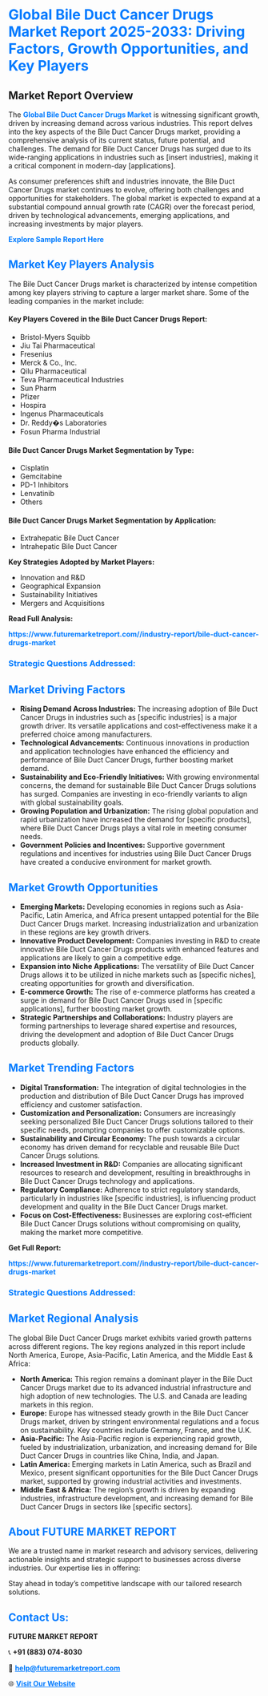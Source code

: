 <h1 style="color: #007BFF;">Global Bile Duct Cancer Drugs Market Report 2025-2033: Driving Factors, Growth Opportunities, and Key Players</h1>

<section id="overview">
<h2>Market Report Overview</h2>
<p>The <a href="https://www.futuremarketreport.com//industry-report/bile-duct-cancer-drugs-market" style="color: #007BFF; text-decoration: none;"><strong>Global Bile Duct Cancer Drugs Market</strong></a> is witnessing significant growth, driven by increasing demand across various industries. This report delves into the key aspects of the Bile Duct Cancer Drugs market, providing a comprehensive analysis of its current status, future potential, and challenges. The demand for Bile Duct Cancer Drugs has surged due to its wide-ranging applications in industries such as [insert industries], making it a critical component in modern-day [applications].</p>
<p>As consumer preferences shift and industries innovate, the Bile Duct Cancer Drugs market continues to evolve, offering both challenges and opportunities for stakeholders. The global market is expected to expand at a substantial compound annual growth rate (CAGR) over the forecast period, driven by technological advancements, emerging applications, and increasing investments by major players.</p>
</section>

<section id="overview">
<p><a href="https://www.futuremarketreport.com//request-sample/reportId=64525" style="color: #007BFF; text-decoration: none;"><strong>Explore Sample Report Here</strong></a></p>
</section>

<section id="key-players">
<h2 style="color: #007BFF;">Market Key Players Analysis</h2>
<p>The Bile Duct Cancer Drugs market is characterized by intense competition among key players striving to capture a larger market share. Some of the leading companies in the market include:</p>
<h4>Key Players Covered in the Bile Duct Cancer Drugs Report:</h4>
<ul><li>Bristol-Myers Squibb</li><li>Jiu Tai Pharmaceutical</li><li>Fresenius</li><li>Merck &amp; Co., Inc.</li><li>Qilu Pharmaceutical</li><li>Teva Pharmaceutical Industries</li><li>Sun Pharm</li><li>Pfizer</li><li>Hospira</li><li>Ingenus Pharmaceuticals</li><li>Dr. Reddy�s Laboratories</li><li>Fosun Pharma Industrial</li></ul>
<h4>Bile Duct Cancer Drugs Market Segmentation by Type:</h4>
<ul><li>Cisplatin</li><li>Gemcitabine</li><li>PD-1 Inhibitors</li><li>Lenvatinib</li><li>Others</li></ul>

<h4>Bile Duct Cancer Drugs Market Segmentation by Application:</h4>
<ul><li>Extrahepatic Bile Duct Cancer</li><li>Intrahepatic Bile Duct Cancer</li></ul>
<p><strong>Key Strategies Adopted by Market Players:</strong></p>
<ul>
<li>Innovation and R&D</li>
<li>Geographical Expansion</li>
<li>Sustainability Initiatives</li>
<li>Mergers and Acquisitions</li>
</ul>
</section>

<section>
<p><strong>Read Full Analysis: </strong></p><a href="https://www.futuremarketreport.com//industry-report/bile-duct-cancer-drugs-market" style="color: #007BFF; text-decoration: none;"><strong>https://www.futuremarketreport.com//industry-report/bile-duct-cancer-drugs-market</strong></a>
<h3 style="color: #007BFF;">Strategic Questions Addressed:</h3>
</section>

<section id="driving-factors">
<h2 style="color: #007BFF;">Market Driving Factors</h2>
<ul>
<li><strong>Rising Demand Across Industries:</strong> The increasing adoption of Bile Duct Cancer Drugs in industries such as [specific industries] is a major growth driver. Its versatile applications and cost-effectiveness make it a preferred choice among manufacturers.</li>
<li><strong>Technological Advancements:</strong> Continuous innovations in production and application technologies have enhanced the efficiency and performance of Bile Duct Cancer Drugs, further boosting market demand.</li>
<li><strong>Sustainability and Eco-Friendly Initiatives:</strong> With growing environmental concerns, the demand for sustainable Bile Duct Cancer Drugs solutions has surged. Companies are investing in eco-friendly variants to align with global sustainability goals.</li>
<li><strong>Growing Population and Urbanization:</strong> The rising global population and rapid urbanization have increased the demand for [specific products], where Bile Duct Cancer Drugs plays a vital role in meeting consumer needs.</li>
<li><strong>Government Policies and Incentives:</strong> Supportive government regulations and incentives for industries using Bile Duct Cancer Drugs have created a conducive environment for market growth.</li>
</ul>
</section>

<section id="growth-opportunities">
<h2 style="color: #007BFF;">Market Growth Opportunities</h2>
<ul>
<li><strong>Emerging Markets:</strong> Developing economies in regions such as Asia-Pacific, Latin America, and Africa present untapped potential for the Bile Duct Cancer Drugs market. Increasing industrialization and urbanization in these regions are key growth drivers.</li>
<li><strong>Innovative Product Development:</strong> Companies investing in R&D to create innovative Bile Duct Cancer Drugs products with enhanced features and applications are likely to gain a competitive edge.</li>
<li><strong>Expansion into Niche Applications:</strong> The versatility of Bile Duct Cancer Drugs allows it to be utilized in niche markets such as [specific niches], creating opportunities for growth and diversification.</li>
<li><strong>E-commerce Growth:</strong> The rise of e-commerce platforms has created a surge in demand for Bile Duct Cancer Drugs used in [specific applications], further boosting market growth.</li>
<li><strong>Strategic Partnerships and Collaborations:</strong> Industry players are forming partnerships to leverage shared expertise and resources, driving the development and adoption of Bile Duct Cancer Drugs products globally.</li>
</ul>
</section>

<section id="trending-factors">
<h2 style="color: #007BFF;">Market Trending Factors</h2>
<ul>
<li><strong>Digital Transformation:</strong> The integration of digital technologies in the production and distribution of Bile Duct Cancer Drugs has improved efficiency and customer satisfaction.</li>
<li><strong>Customization and Personalization:</strong> Consumers are increasingly seeking personalized Bile Duct Cancer Drugs solutions tailored to their specific needs, prompting companies to offer customizable options.</li>
<li><strong>Sustainability and Circular Economy:</strong> The push towards a circular economy has driven demand for recyclable and reusable Bile Duct Cancer Drugs solutions.</li>
<li><strong>Increased Investment in R&D:</strong> Companies are allocating significant resources to research and development, resulting in breakthroughs in Bile Duct Cancer Drugs technology and applications.</li>
<li><strong>Regulatory Compliance:</strong> Adherence to strict regulatory standards, particularly in industries like [specific industries], is influencing product development and quality in the Bile Duct Cancer Drugs market.</li>
<li><strong>Focus on Cost-Effectiveness:</strong> Businesses are exploring cost-efficient Bile Duct Cancer Drugs solutions without compromising on quality, making the market more competitive.</li>
</ul>
</section>

<section>
<p><strong>Get Full Report: </strong></p><a href="https://www.futuremarketreport.com//industry-report/bile-duct-cancer-drugs-market" style="color: #007BFF; text-decoration: none;"><strong>https://www.futuremarketreport.com//industry-report/bile-duct-cancer-drugs-market</strong></a>
<h3 style="color: #007BFF;">Strategic Questions Addressed:</h3>
</section>


<section id="regional-analysis">
<h2 style="color: #007BFF;">Market Regional Analysis</h2>
<p>The global Bile Duct Cancer Drugs market exhibits varied growth patterns across different regions. The key regions analyzed in this report include North America, Europe, Asia-Pacific, Latin America, and the Middle East & Africa:</p>
<ul>
<li><strong>North America:</strong> This region remains a dominant player in the Bile Duct Cancer Drugs market due to its advanced industrial infrastructure and high adoption of new technologies. The U.S. and Canada are leading markets in this region.</li>
<li><strong>Europe:</strong> Europe has witnessed steady growth in the Bile Duct Cancer Drugs market, driven by stringent environmental regulations and a focus on sustainability. Key countries include Germany, France, and the U.K.</li>
<li><strong>Asia-Pacific:</strong> The Asia-Pacific region is experiencing rapid growth, fueled by industrialization, urbanization, and increasing demand for Bile Duct Cancer Drugs in countries like China, India, and Japan.</li>
<li><strong>Latin America:</strong> Emerging markets in Latin America, such as Brazil and Mexico, present significant opportunities for the Bile Duct Cancer Drugs market, supported by growing industrial activities and investments.</li>
<li><strong>Middle East & Africa:</strong> The region’s growth is driven by expanding industries, infrastructure development, and increasing demand for Bile Duct Cancer Drugs in sectors like [specific sectors].</li>
</ul>
</section>

<footer>
<h2 style="color: #007BFF;">About FUTURE MARKET REPORT</h2>
<p>We are a trusted name in market research and advisory services, delivering actionable insights and strategic support to businesses across diverse industries. Our expertise lies in offering:</p>

<p>Stay ahead in today’s competitive landscape with our tailored research solutions.</p>

<h2 style="color: #007BFF;">Contact Us:</h2>
<p><strong>FUTURE MARKET REPORT</strong></p>
<p>📞 <strong>+91 (883) 074-8030</strong></p>
<p>📧 <strong><a href="mailto:help@futuremarketreport.com" style="color: #007BFF;">help@futuremarketreport.com</a></strong></p>
<p>🌐 <strong><a href="https://www.futuremarketreport.com/" style="color: #007BFF;">Visit Our Website</a></strong></p>
</footer>
